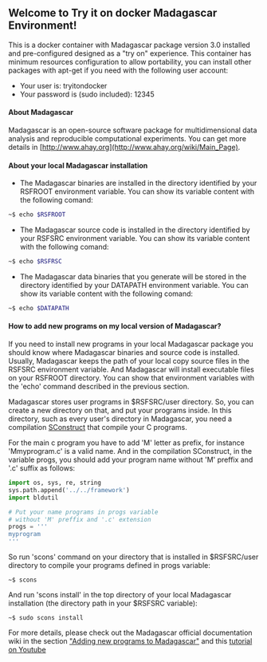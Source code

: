 ## Welcome to Try it on docker Madagascar Environment!

This is a docker container with Madagascar package version 3.0 installed and pre-configured designed as a "try on" experience. 
This container has minimum resources configuration to allow portability, you can install other packages with apt-get if you need with
the following user account:

- Your user is: tryitondocker
- Your password is (sudo included): 12345

#### About Madagascar

Madagascar is an open-source software package for multidimensional data analysis and reproducible computational experiments. You can get more
details in [http://www.ahay.org](http://www.ahay.org/wiki/Main_Page).

#### About your local Madagascar installation

- The Madagascar binaries are installed in the directory identified by your RSFROOT environment variable.
You can show its variable content with the following comand:

```sh
~$ echo $RSFROOT
```

- The Madagascar source code is installed in the directory identified by your RSFSRC environment variable.
You can show its variable content with the following comand:

```sh
~$ echo $RSFRSC
```

- The Madagascar data binaries that you generate will be stored in the directory identified by your DATAPATH environment variable.
You can show its variable content with the following comand:

```sh
~$ echo $DATAPATH
```

#### How to add new programs on my local version of Madagascar?

If you need to install new programs in your local Madagascar package you should know where Madagascar binaries and
source code is installed. Usually, Madagascar keeps the path of your local copy source files in the RSFSRC environment variable.
And Madagascar will install executable files on your RSFROOT directory. You can show that environment variables with the 'echo'
command described in the previous section.

Madagascar stores user programs in $RSFSRC/user directory. So, you can create a new directory on that, and put your programs inside.
In this directory, such as every user's directory in Madagascar, you need a compilation 
[SConstruct](https://github.com/Dirack/creGatherStack/files/5365605/SConstruct.zip) that compile your C programs.

For the main c program you have to add 'M' letter as prefix, for instance 'Mmyprogram.c' is a valid name. And in the compilation
SConstruct, in the variable progs, you should add your program name without 'M' preffix and '.c' suffix as follows:

```py
import os, sys, re, string
sys.path.append('../../framework') 
import bldutil

# Put your name programs in progs variable 
# without 'M' preffix and '.c' extension
progs = '''
myprogram
'''
```

So run 'scons' command on your directory that is installed in $RSFSRC/user directory to compile your programs
defined in progs variable:

```shell
~$ scons
```

And run 'scons install' in the top directory of your local Madagascar installation 
(the directory path in your $RSFSRC variable):

```shell
~$ sudo scons install
```

For more details, please check out the Madagascar official documentation wiki in the section 
["Adding new programs to Madagascar"](http://www.ahay.org/wiki/Adding_new_programs_to_Madagascar) and this 
[tutorial on Youtube](https://www.youtube.com/watch?v=3Kkh0KF_4G8)
